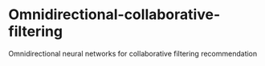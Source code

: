 # Omnidirectional-collaborative-filtering
Omnidirectional neural networks for collaborative filtering recommendation
